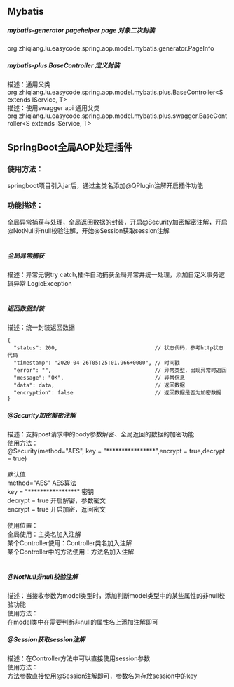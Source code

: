 ## Mybatis
##### mybatis-generator pagehelper  page 对象二次封装
org.zhiqiang.lu.easycode.spring.aop.model.mybatis.generator.PageInfo<T>
##### mybatis-plus BaseController 定义封装
描述：通用父类<br/>
org.zhiqiang.lu.easycode.spring.aop.model.mybatis.plus.BaseController<S extends IService<T>, T> <br/>
描述：使用swagger api 通用父类<br/>
org.zhiqiang.lu.easycode.spring.aop.model.mybatis.plus.swagger.BaseController<S extends IService<T>, T> <br/>


## SpringBoot全局AOP处理插件
### 使用方法：
springboot项目引入jar后，通过主类名添加@QPlugin注解开启插件功能
### 功能描述：
全局异常捕获与处理，全局返回数据的封装，开启@Security加密解密注解，开启@NotNull非null校验注解，开始@Session获取session注解<br/>
<br/>
##### 全局异常捕获
描述：异常无需try catch,插件自动捕获全局异常并统一处理，添加自定义事务逻辑异常 LogicException<br/>
<br/>
##### 返回数据封装
描述：统一封装返回数据<br/>
```
{
  "status": 200,                               // 状态代码，参考http状态代码
  "timestamp": "2020-04-26T05:25:01.966+0000", // 时间戳
  "error": "",                                 // 异常类型，出现异常时返回
  "message": "OK",                             // 异常信息
  "data": data,                                // 返回数据
  "encryption": false                          // 返回数据是否为加密数据
}
```
##### @Security加密解密注解
描述：支持post请求中的body参数解密、全局返回的数据的加密功能<br/>
使用方法：<br/>
@Security(method="AES", key = "\*\*\*\*\*\*\*\*\*\*\*\*\*\*\*\*",encrypt = true,decrypt = true)<br/>
<br/>
默认值<br/>
method="AES" AES算法<br/>
key = "\*\*\*\*\*\*\*\*\*\*\*\*\*\*\*\*" 密钥<br/>
decrypt = true 开启解密，参数密文<br/>
encrypt = true 开启加密，返回密文<br/>
<br/>
使用位置：<br/>
全局使用：主类名加入注解<br/>
某个Controller使用：Controller类名加入注解<br/>
某个Controller中的方法使用：方法名加入注解<br/>
<br/>
##### @NotNull非null校验注解
描述：当接收参数为model类型时，添加判断model类型中的某些属性的非null校验功能<br/>
使用方法：<br/>
在model类中在需要判断非null的属性名上添加注解即可
<br/>
##### @Session获取session注解
描述：在Controller方法中可以直接使用session参数<br/>
使用方法：<br/>
方法参数直接使用@Session注解即可，参数名为存放session中的key
<br/>


